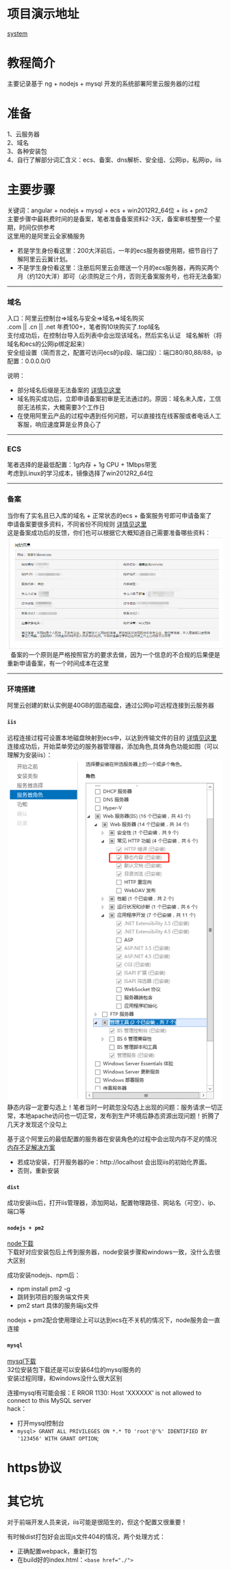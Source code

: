 # 项目演示地址
[system](http://www.ppp000.top)

# 教程简介
主要记录基于 ng + nodejs + mysql 开发的系统部署阿里云服务器的过程

# 准备
1、云服务器  
2、域名  
3、各种安装包  
4、自行了解部分词汇含义：ecs、备案、dns解析、安全组、公网ip，私网ip，iis

# 主要步骤
关键词：angular + nodejs + mysql + ecs + win2012R2_64位 + iis + pm2  
主要步骤中最耗费时间的是备案，笔者准备备案资料2-3天，备案审核整整一个星期，时间仅供参考  
这里用的是阿里云全家桶服务  
* 若是学生身份看这里：200大洋前后，一年的ecs服务器使用期，细节自行了解阿里云云翼计划。  
* 不是学生身份看这里：注册后阿里云会赠送一个月的ecs服务器，再购买两个月（约120大洋）即可（必须购足三个月，否则无备案服务号，也将无法备案）
---

### 域名
入口：阿里云控制台=>域名与安全=>域名=>域名购买  
.com || .cn || .net 年费100+，笔者购10块购买了.top域名  
支付成功后，在控制台导入后列表中会出现该域名，然后实名认证   
域名解析（将域名和ecs的公网ip绑定起来）  
安全组设置（简而言之，配置可访问ecs的ip段、端口段）：端口80/80,88/88，ip配置：0.0.0.0/0  

说明：  
* 部分域名后缀是无法备案的 [详情见这里](http://www.miitbeian.gov.cn/publish/query/indexFirst.action)  
* 域名购买成功后，立即申请备案初审是无法通过的。原因：域名未入库，工信部无法核实，大概需要3个工作日  
* 在使用阿里云产品的过程中遇到任何问题，可以直接找在线客服或者电话人工客服，响应速度算是业界良心了  
---

### ECS
笔者选择的是最低配置：1g内存 + 1g CPU + 1Mbps带宽  
考虑到Linux的学习成本，镜像选择了win2012R2_64位  

---

### 备案
当你有了实名且已入库的域名 + 正常状态的ecs + 备案服务号即可申请备案了  
申请备案要很多资料，不同省份不同规则 [详情见这里](https://help.aliyun.com/knowledge_detail/36895.html?spm=5176.8087400.600752.1.58d815c9T0iS4d)  
这是备案成功后的反馈，你们也可以根据它大概知道自己需要准备哪些资料：  
![默认图片](https://raw.githubusercontent.com/ppp000/deploy/master/img-storage/1527082424(1).jpg)  
备案的一个原则是严格按照官方的要求去做，因为一个信息的不合规的后果便是重新申请备案，有一个时间成本在这里  

---

### 环境搭建
阿里云创建的默认实例是40GB的固态磁盘，通过公网ip可远程连接到云服务器
  

#### `iis`
远程连接过程可设置本地磁盘映射到ecs中，以达到传输文件的目的 [详情见这里](https://jingyan.baidu.com/album/148a192185f0ae4d71c3b138.html?picindex=1)  
连接成功后，开始菜单旁边的服务器管理器，添加角色,具体角色功能如图（可以理解为安装iis）：  
![默认图片](https://raw.githubusercontent.com/ppp000/deploy/master/img-storage/1527121199(1).jpg)  
静态内容一定要勾选上！笔者当时一时疏忽没勾选上出现的问题：服务请求一切正常，本地apache访问也一切正常，发布到生产环境后静态资源出现问题！折腾了几天才发现这个没勾上  

基于这个阿里云的最低配置的服务器在安装角色的过程中会出现内存不足的情况 [内存不足解决方案](https://www.baidu.com/s?ie=utf-8&f=8&rsv_bp=1&tn=baidu&wd=%E8%99%9A%E6%8B%9F%E5%86%85%E5%AD%98%20%E8%AE%BE%E7%BD%AE&oq=md%25E7%25BC%2596%25E8%25BE%2591%25E5%2599%25A8&rsv_pq=d5df6d5d0000e893&rsv_t=e0d8%2FdixoNmMsQ6zVIapAzegp1iKzCR0YmZw10L6%2BuvU4cfu8QeRRr2Dt6E&rqlang=cn&rsv_enter=1&inputT=213796&rsv_sug3=28&rsv_sug1=19&rsv_sug7=100&bs=md%E7%BC%96%E8%BE%91%E5%99%A8)  
* 若成功安装，打开服务器的ie：http://localhost 会出现iis的初始化界面。  
* 否则，重新安装

#### `dist`
成功安装iis后，打开iis管理器，添加网站，配置物理路径、网站名（可空）、ip、端口等  

#### `nodejs + pm2`
[node下载](https://npm.taobao.org/mirrors/node/v10.1.0/)  
下载好对应安装包后上传到服务器，node安装步骤和windows一致，没什么去很大区别

成功安装nodejs、npm后：  
* npm install pm2 -g  
* 跳转到项目的服务端文件夹
* pm2 start 具体的服务端js文件

nodejs + pm2配合使用理论上可以达到ecs在不关机的情况下，node服务会一直连接

#### `mysql`
[mysql下载](https://dev.mysql.com/downloads/installer/)  
32位安装包下载还是可以安装64位的mysql服务的  
安装过程同理，和windows没什么很大区别

连接mysql有可能会报：E RROR 1130: Host 'XXXXXX' is not allowed to connect to this MySQL server  
hack：  
* 打开mysql控制台
* ```mysql> GRANT ALL PRIVILEGES ON *.* TO 'root'@'%' IDENTIFIED BY '123456' WITH GRANT OPTION```;  

# https协议
  

# 其它坑
对于前端开发人员来说，iis可能是很陌生的，但这个配置又很重要！  

有时候dist打包好会出现js文件404的情况，两个处理方式：  
* 正确配置webpack，重新打包  
* 在build好的index.html：`<base href="./">`
